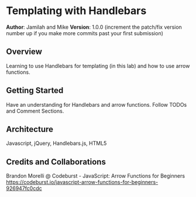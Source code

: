 # Templating with Handlebars

**Author**: Jamilah and Mike
**Version**: 1.0.0 (increment the patch/fix version number up if you make more commits past your first submission)

## Overview
Learning to use Handlebars for templating (in this lab) and how to use arrow functions.

## Getting Started
Have an understanding for Handlebars and arrow functions. Follow TODOs and Comment Sections.

## Architecture
Javascript, jQuery, Handlebars.js, HTML5

## Credits and Collaborations
Brandon Morelli @ Codeburst - JavaScript: Arrow Functions for Beginners
https://codeburst.io/javascript-arrow-functions-for-beginners-926947fc0cdc